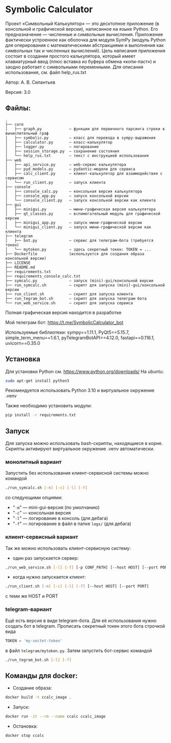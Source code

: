 # Symbolic Calculator
Проект «Символьный Калькулятор» — это десктопное приложение (в консольной и графической версии), написанное на языке Python.
Его предназначение — численные и символьные вычисления.
Приложение фактически устроенное как оболочка для модуля SymPy (модуль Python для оперирования с математическими абстракциями и выполнения как символьных так и численных вычислений).
Цель написания приложения состоит в создании простого калькулятора, который имеет клавиатурный ввод (плюс вставка из буфера обмена «копи-паст») и заодно работает с символьными переменными.
Для описания использования, см. файл help_rus.txt

Автор: А. В. Силантьев

Версия: 3.0

## Файлы:
```plaintext
.
├── core
│   ├── graph.py            — функции для первичного парсинга строки в вычислительный граф
│   ├── symbolic.py         — класс для перевода в sympy-выражения
│   ├── calculator.py       — класс-калькулятор
│   ├── logger.py           — логирование
│   ├── session_storage.py  — сохранение состояния
│   └── help_rus.txt        — текст с инструкцией использования
├── web
│   ├── api_service.py      — web-сервис калькулятора
│   ├── pyd_models.py       — pydantic-модели для сервиса
│   ├── calc_client.py      — клиент-калькулятор для взаимодействия с сервисом
│   └── run_client.py       — запуск клиента
├── console
│   ├── console_calc.py     — консольная версия калькулятора
│   ├── console_app.py      — запуск консольной версии
│   └── console_client.py   — запуск консольной версии как клиента
├── gui
│   ├── minigui.py          — мини-графическая версия калькулятора
│   ├── qt_classes.py       — вспомогательный модуль для графической версии
│   ├── minigui_app.py      — запуск мини-графической версии
│   └── minigui_client.py   — запуск мини-графической версии как клиента
├── telegram
│   ├── bot.py              — сервис для телеграм-бота (требуется токен)
│   └── mytoken.py          — здесь секретный токен: TOKEN = ...
├── Dockerfile              (используется для создания образа консольной версии)
├── LICENSE
├── README.md
├── requirements.txt
├── requirements_console_calc.txt
├── symcalc.py              — запуск (mini)-gui/консольной версии
├── run_symcalc.sh          — скрипт для запуска (mini)-gui/консольной версии
├── run_client.sh           — скрипт для запуска клиента
├── run_tegram_bot.sh       — скрипт для запуска телеграм бота
└── run_web_service.sh      — скрипт для запуска сервиса
```

Полная графическая версия находится в разработке

Мой телеграм бот: https://t.me/SymbolicCalculator_bot

Используемые библиотеки:
sympy==1.11.1, PyQt5==5.15.7, simple_term_menu==1.6.1, pyTelegramBotAPI==4.12.0, fastapi==0.116.1, uvicorn==0.35.0

## Установка

Для установки Python см. https://www.python.org/downloads/
На ubuntu:
```bash
sudo apt-get install python3
```
Рекомендуется использовать Python 3.10 и виртуальное окружение .venv

Также необходимо установить модули:
```bash
pip install -r requirements.txt
```

## Запуск
Для запуска можно использовать bash-скрипты, находящиеся в корне.
Скрипты активируют виртуальное окружение .venv автоматически.

### монолитный вариант
Запустить без использования клиент-сервисной системы можно командой
```bash
./run_symcalc.sh [-m] [-c] [-l] [-f]
```
со следующими опциями:

 - "`-m`" — mini-gui-версия (по умолчанию)
 - "`-c`" — консольная версия
 - "`-l`" — логирование в консоль (для дебага)
 - "`-f`" — логирование в файл в папке `logs/` (для дебага)

### клиент-сервисный вариант
Так же можно использовать клиент-сервисную систему:

 - один раз запускается сервер:
```bash
./run_web_service.sh [-l] [-f] [-p CONF_PATH] [--host HOST] [--port PORT] [--reload]
```
 - когда нужно запускается клиент:
```bash
./run_client.sh [-m] [-c] [-l] [-f] [--host HOST] [--port PORT]
```
с теми же HOST и PORT

### telegram-вариант
Ещё есть версия в виде telegram-бота. Для её использования нужно создать бот в telegram. Прописать секретный токен этого бота строчкой вида
```py
TOKEN = 'my-sectet-token'
```
в файл `telegram/mytoken.py`. Затем запустить бот-сервис командой
```bash
./run_tegram_bot.sh [-l] [-f]
```

## Команды для docker:

 - Создание образа:
```bash
docker build -t ccalc_image .
```
 - Запуск:
```bash
docker run -it --rm --name ccalc ccalc_image
```
 - Остановка:
```bash
docker stop ccalc
```
